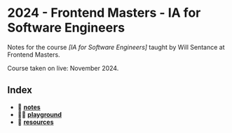 # 2024 - Frontend Masters - IA for Software Engineers

Notes for the course _[IA for Software Engineers]_ taught by Will Sentance at Frontend Masters.

Course taken on live: November 2024.

## Index

- 📝 **[notes](notes/)**
- 🧑‍💻 **[playground](playground/)**
- 🧰 **[resources](resources/)**
